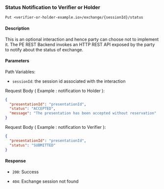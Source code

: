 ### Status Notification to Verifier or Holder

`Put <verifier-or-holder-example.io>/exchange/{sessionId}/status`


#### Description

This is an optional interaction and hence party can choose not to implement it. The PE REST Backend invokes an HTTP REST API exposed by the party to notify about the status of exchange.

#### Parameters

Path Variables:
* `sessionId`: the session id associated with the interaction

Request Body ( Example : notification to Holder ):
```json
{
  "presentationId": "presentationId",
  "status": "ACCEPTED",
  "message": "The presentation has been accepted without reservation"
}
```

Request Body ( Example : notification to Verifier ):
```json
{
  "presentationId": "presentationId",
  "status": "SUBMITTED"
}
```

#### Response

* `200`: Success

* `404`: Exchange session not found
